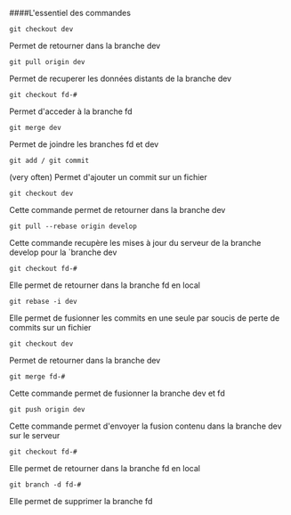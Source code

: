 ####L'essentiel des commandes

`git checkout dev`

 Permet de retourner dans la branche dev

`git pull origin dev`

 Permet de recuperer les données distants de la branche dev

`git checkout fd-#`

 Permet d'acceder à la branche fd

`git merge dev`

 Permet de joindre les branches fd et dev

`git add / git commit`

 (very often) Permet d'ajouter un commit sur un fichier

`git checkout dev`

 Cette commande permet de retourner dans la branche dev

`git pull --rebase origin develop`

 Cette commande recupère les mises à jour du serveur de la branche develop pour la `branche dev

`git checkout fd-#`

 Elle permet de retourner dans la branche fd en local

`git rebase -i dev`

 Elle permet de fusionner les commits en une seule par soucis de perte de commits sur un fichier

`git checkout dev`

 Permet de retourner dans la branche dev

`git merge fd-#`

 Cette commande permet de fusionner la branche dev et fd

`git push origin dev`

 Cette commande permet d'envoyer la fusion contenu dans la branche dev sur le serveur

`git checkout fd-#`

 Elle permet de retourner dans la branche fd en local

`git branch -d fd-#`

 Elle permet de supprimer la branche fd